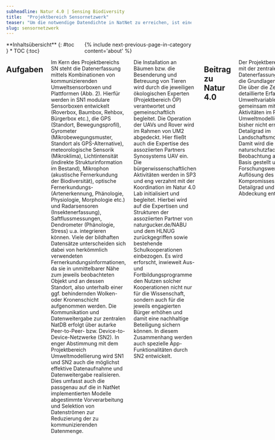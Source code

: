 ```yaml
---
subheadline: Natur 4.0 | Sensing Biodiversity
title:  "Projektbereich Sensornetzwerk"
teaser: "Um die notwendige Datendichte in NatNet zu erreichen, ist eine kontinuierliche, mobile und den Mikrohabitatskalen von Pflanzen und Tieren Rechnung tragende Datenerfassung nach dem Prinzip des Crowdsensing notwendig. Im Projektbereich Sensornetznetzwerk (SN) werden die hierfür verwendeten Sensorboxen realisiert und zusammen mit der Koordination im Natur 4.0 Lab deren Einrichtung, Wartung und Betreuung organisiert."
slug: sensornetzwerk
---
```


<div class="row">
<div class="medium-4 medium-push-8 columns" markdown="1">
<div class="panel radius" markdown="1">
**Inhaltsübersicht**
{: #toc }
*  TOC
{:toc}
</div>
{% include next-previous-page-in-category content='about' %}
</div><!-- /.medium-4.columns -->

<div class="medium-8 medium-pull-4 columns" markdown="1">


## Aufgaben
Im Kern des Projektbereichs SN steht die Datenerfassung mittels Kombinationen von kommunizierenden Umweltsensorboxen und Plattformen (Abb. 2). Hierfür werden in SN1 modulare Sensorboxen entwickelt (Roverbox, Baumbox, Rehbox, Bürgerbox etc.), die GPS (Standort, Bewegungsprofil), Gyrometer (Mikrobewegungsmuster, Standort als GPS-Alternative), meteorologische Sensorik (Mikroklima), Lichtintensität (indirekte Strukturinformation im Bestand), Mikrophon (akustische Fernerkundung der Biodiversität), optische Fernerkundungs- (Artenerkennung, Phänologie, Physiologie, Morphologie etc.) und Radarsensoren (Insektenerfassung), Saftflussmessungen, Dendrometer (Phänologie, Stress) u.a. integrieren können. Viele der bildhaften Datensätze unterscheiden sich dabei von herkömmlich verwendeten Fernerkundungsinformationen, da sie in unmittelbarer Nähe zum jeweils beobachteten Objekt und an dessen Standort, also unterhalb einer ggf. behindernden Wolken- oder Kronenschicht aufgenommen werden. Die Kommunikation und Datenweitergabe zur zentralen NatDB erfolgt über autarke Peer-to-Peer- bzw. Device-to-Device-Netzwerke (SN2). In enger Abstimmung mit dem Projektbereich Umweltmodellierung wird SN1 und SN2 auch die möglichst effektive Datenaufnahme und Datenweitergabe realisieren. Dies umfasst auch die passgenau auf die in NatNet implementierten Modelle abgestimmte Vorverarbeitung und Selektion von Datenströmen zur Reduzierung der zu kommunizierenden Datenmenge. 

Die Installation an Bäumen bzw. die Besenderung und Betreuung von Tieren wird durch die jeweiligen ökologischen Experten (Projektbereich ÖP) verantwortet und gemeinschaftlich begleitet. Die Operation der UAVs und Rover wird im Rahmen von UM2 abgedeckt. Hier fließt auch die Expertise des assoziierten Partners Synosystems UAV ein. Die bürgerwissenschaftlichen Aktivitäten werden in SP3 und eng verzahnt mit der Koordination im Natur 4.0 Lab initialisiert und begleitet. Hierbei wird auf die Expertisen und Strukturen der assoziierten Partner von naturgucker.de/NABU und dem HLNUG zurückgegriffen sowie bestehende Schulkooperationen einbezogen. Es wird erforscht, inwieweit Aus- und Fortbildungsprogramme den Nutzen solcher Kooperationen nicht nur für die Wissenschaft, sondern auch für die jeweils engagierten Bürger erhöhen und damit eine nachhaltige Beteiligung sichern können. In diesem Zusammenhang werden auch spezielle App-Funktionalitäten durch SN2 entwickelt.


## Beitrag zu Natur 4.0
Der Projektbereich SN legt mit der zentralen Datenerfassungskomponente die Grundlagen für NatNet. Die über die Zeit erreichte, detaillierte Erfassung von Umweltvariablen realisiert gemeinsam mit den Aktivitäten im Projektbereich Umweltmodellierung einen bisher nicht erreichten Detailgrad im Landschaftsmonitoring. Damit wird die naturschutzfachliche Beobachtung auf eine neue Basis gestellt und ein Forschungswerkzeug zur Auflösung des Kompromisses zwischen Detailgrad und räumlicher Abdeckung entwickelt.


## Teilprojekte


### SN1 | Sensorboxen
{: #SN1 }

Team | [Bernd Freisleben]({{ site.baseurl }}{% link _about_de/0900-team.md %}#bfreisleben), [Ralf Steinmetz]({{ site.baseurl }}{% link _about_de/0900-team.md %}#rsteinmetz)
Herausforderung | Autonom kommunizierende ortsfeste und mobile Sensorboxen bilden die Datenerfassungskomponente von NatNet. Für die konkurrierenden Entwurfskriterien der Boxen bzgl. plattformspezifischen Sensorkombinationen, Gewicht, Energieeffizienz, Funkreichweite etc. (Piyare et al. 2017) müssen dedizierte Lösungen erforscht und implementiert werden.


### SN2 | Kommunikation und Apps
{: #SN2 }

Team | [Ralf Steinmetz]({{ site.baseurl }}{% link _about_de/0900-team.md %}#rsteinmetz), [Bernd Freisleben]({{ site.baseurl }}{% link _about_de/0900-team.md %}#bfreisleben)
Herausforderung | Die hochauflösenden Sensorboxen (SN1) erfordern effiziente und angepasste Kommunikationsmechanismen zur Übertragung der Daten an die zentrale Datenbank (UM1). Gleichzeitig verlangt die Mobilität und Planbarkeit der Bewegung die Realisierung von Konzepten der opportunistischen Kommunikation mittels heterogenen Funktechnologien. Bisherige Arbeiten adressieren entweder homogene Szenarien in Bezug auf die zu übertragenden Daten oder Szenarien ohne mobile Sensorplattformen (z.B. Jukan, Masip-Bruin & Amla 2017).


### SN3 | Bildungswissenschaftliche Beteiligung
{: #SN3 }

Team | [Carina Peter]({{ site.baseurl }}{% link _about_de/0900-team.md %}#cpeter)
Herausforderung | Zusätzlich zu den technischen und biotischen Plattformen bilden bürgerwissenschaftliche Aktivitäten eine zentrale Datenerfassungskomponente in NatNet. Gleichzeitig ist anzunehmen, dass durch die Einbindung von Bürgern in Forschungsaktivitäten das Wissenschaftsverständnis im Sinne einer Scientific Literacy gefördert wird. Der potenzielle Nutzen für beteiligte Bürger wurde aber bisher nicht untersucht (Bonney et al. 2009).

{% include next-previous-page-in-category content='about' %}